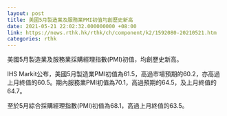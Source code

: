 ```yaml
---
layout: post
title: 美國5月製造業及服務業PMI初值均創歷史新高
date: 2021-05-21 22:02:32.000000000 +08:00
link: https://news.rthk.hk/rthk/ch/component/k2/1592080-20210521.htm
categories: rthk
---
```


美國5月製造業及服務業採購經理指數(PMI)初值，均創歷史新高。

IHS Markit公布，美國5月製造業PMI初值為61.5，高過市場預期的60.2，亦高過上月終值的60.5。期內服務業PMI初值為70.1，高過預期的64.5，及上月終值的64.7。

至於5月綜合採購經理指數(PMI)初值為68.1，高過上月終值的63.5。
